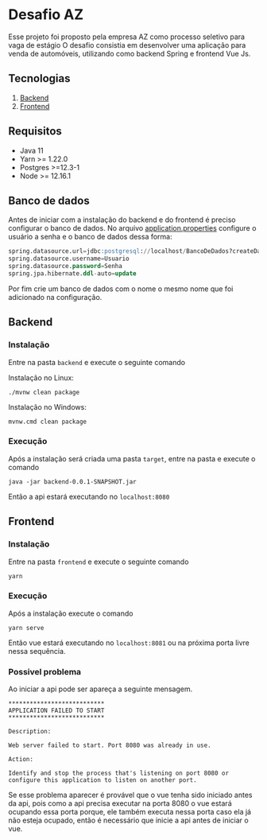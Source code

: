 # Desafio AZ
Esse projeto foi proposto pela empresa AZ como processo seletivo para vaga de estágio
O desafio consistia em desenvolver uma aplicação para venda de automóveis, utilizando como backend Spring e frontend Vue Js.

## Tecnologias
1. [Backend](#backend)
2. [Frontend](#frontend)

## Requisitos
- Java 11
- Yarn >= 1.22.0
- Postgres >=12.3-1
- Node >= 12.16.1

## Banco de dados
Antes de iniciar com a instalação do backend e do frontend é preciso configurar o banco de dados.
No arquivo [application.properties](backend/src/main/resources/application.properties) configure o usuário a senha e o banco de dados dessa forma:
```sql
spring.datasource.url=jdbc:postgresql://localhost/BancoDeDados?createDatabaseIfNotExist=true&&serverTimezone=UTC
spring.datasource.username=Usuario
spring.datasource.password=Senha
spring.jpa.hibernate.ddl-auto=update
```

Por fim crie um banco de dados com o nome o mesmo nome que foi adicionado na configuração.

## Backend
### Instalação
Entre na pasta `backend` e execute o seguinte comando

Instalação no Linux:
```
./mvnw clean package
```
Instalação no Windows:
```
mvnw.cmd clean package
```

### Execução
Após a instalação será criada uma pasta `target`, entre na pasta e execute o comando
```
java -jar backend-0.0.1-SNAPSHOT.jar
```
Então a api estará executando no `localhost:8080`

## Frontend
### Instalação
Entre na pasta `frontend` e execute o seguinte comando
```
yarn
```

### Execução
Após a instalação execute o comando
```
yarn serve
```
Então vue estará executando no `localhost:8081` ou na próxima porta livre nessa sequência.

### Possivel problema
Ao iniciar a api pode ser apareça a seguinte mensagem.
```
***************************
APPLICATION FAILED TO START
***************************

Description:

Web server failed to start. Port 8080 was already in use.

Action:

Identify and stop the process that's listening on port 8080 or configure this application to listen on another port.
```
Se esse problema aparecer é provável que o vue tenha sido iniciado antes da api, pois como a api precisa executar na porta 8080 o vue estará ocupando essa porta porque, ele também executa nessa porta caso ela já não esteja ocupado, então é necessário que inicie a api antes de iniciar o vue.